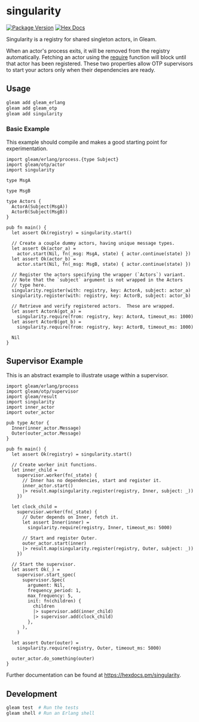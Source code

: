 # singularity

[![Package Version](https://img.shields.io/hexpm/v/singularity)](https://hex.pm/packages/singularity)
[![Hex Docs](https://img.shields.io/badge/hex-docs-ffaff3)](https://hexdocs.pm/singularity/)

Singularity is a registry for shared singleton actors, in Gleam.

When an actor's process exits, it will be removed from the registry
automatically.  Fetching an actor using the [require](#require) function
will block until that actor has been registered.  These two properties
allow OTP supervisors to start your actors only when their dependencies
are ready.

## Usage

```sh
gleam add gleam_erlang
gleam add gleam_otp
gleam add singularity
```

### Basic Example

This example should compile and makes a good starting point for experimentation.

```gleam
import gleam/erlang/process.{type Subject}
import gleam/otp/actor
import singularity

type MsgA

type MsgB

type Actors {
  ActorA(Subject(MsgA))
  ActorB(Subject(MsgB))
}

pub fn main() {
  let assert Ok(registry) = singularity.start()

  // Create a couple dummy actors, having unique message types.
  let assert Ok(actor_a) =
    actor.start(Nil, fn(_msg: MsgA, state) { actor.continue(state) })
  let assert Ok(actor_b) =
    actor.start(Nil, fn(_msg: MsgB, state) { actor.continue(state) })

  // Register the actors specifying the wrapper (`Actors`) variant.
  // Note that the `subject` argument is not wrapped in the Actors
  // type here.
  singularity.register(with: registry, key: ActorA, subject: actor_a)
  singularity.register(with: registry, key: ActorB, subject: actor_b)

  // Retrieve and verify registered actors.  These are wrapped.
  let assert ActorA(got_a) =
    singularity.require(from: registry, key: ActorA, timeout_ms: 1000)
  let assert ActorB(got_b) =
    singularity.require(from: registry, key: ActorB, timeout_ms: 1000)

  Nil
}
```

## Supervisor Example

This is an abstract example to illustrate usage within a supervisor.

```gleam
import gleam/erlang/process
import gleam/otp/supervisor
import gleam/result
import singularity
import inner_actor
import outer_actor

pub type Actor {
  Inner(inner_actor.Message)
  Outer(outer_actor.Message)
}

pub fn main() {
  let assert Ok(registry) = singularity.start()

  // Create worker init functions.
  let inner_child =
    supervisor.worker(fn(_state) {
      // Inner has no dependencies, start and register it.
      inner_actor.start()
      |> result.map(singularity.register(registry, Inner, subject: _))
    })

  let clock_child =
    supervisor.worker(fn(_state) {
      // Outer depends on Inner, fetch it.
      let assert Inner(inner) =
        singularity.require(registry, Inner, timeout_ms: 5000)

      // Start and register Outer.
      outer_actor.start(inner)
      |> result.map(singularity.register(registry, Outer, subject: _))
    })

  // Start the supervisor.
  let assert Ok(_) =
    supervisor.start_spec(
      supervisor.Spec(
        argument: Nil,
        frequency_period: 1,
        max_frequency: 5,
        init: fn(children) {
          children
          |> supervisor.add(inner_child)
          |> supervisor.add(clock_child)
        },
      ),
    )

  let assert Outer(outer) =
    singularity.require(registry, Outer, timeout_ms: 5000)

  outer_actor.do_something(outer)
}
```

Further documentation can be found at <https://hexdocs.pm/singularity>.

## Development

```sh
gleam test  # Run the tests
gleam shell # Run an Erlang shell
```
